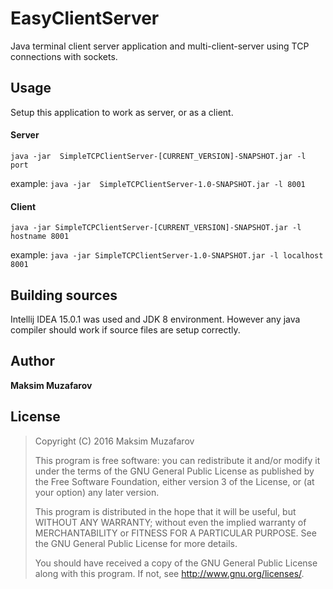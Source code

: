 # EasyClientServer
Java terminal client server application and multi-client-server using TCP connections with sockets.

## Usage
Setup this application to work as server, or as a client.

#### Server
`java -jar  SimpleTCPClientServer-[CURRENT_VERSION]-SNAPSHOT.jar -l port`

example: `java -jar  SimpleTCPClientServer-1.0-SNAPSHOT.jar -l 8001`

#### Client

 `java -jar SimpleTCPClientServer-[CURRENT_VERSION]-SNAPSHOT.jar -l hostname 8001`

 example: `java -jar SimpleTCPClientServer-1.0-SNAPSHOT.jar -l localhost 8001`

## Building sources
Intellij IDEA 15.0.1 was used and JDK 8 environment. However any java compiler should work if source files are setup correctly.


## Author
**Maksim Muzafarov**

## License
  >Copyright (C) 2016 Maksim Muzafarov
  >
  >This program is free software: you can redistribute it and/or modify
  >it under the terms of the GNU General Public License as published by
  >the Free Software Foundation, either version 3 of the License, or
  >(at your option) any later version.
  >
  >This program is distributed in the hope that it will be useful,
  >but WITHOUT ANY WARRANTY; without even the implied warranty of
  >MERCHANTABILITY or FITNESS FOR A PARTICULAR PURPOSE.  See the
  >GNU General Public License for more details.
  >
  >You should have received a copy of the GNU General Public License
  >along with this program.  If not, see <http://www.gnu.org/licenses/>.








